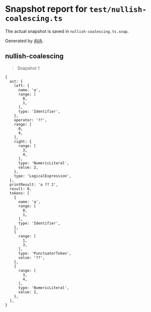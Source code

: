 # Snapshot report for `test/nullish-coalescing.ts`

The actual snapshot is saved in `nullish-coalescing.ts.snap`.

Generated by [AVA](https://avajs.dev).

## nullish-coalescing

> Snapshot 1

    {
      ast: {
        left: {
          name: 'a',
          range: [
            0,
            1,
          ],
          type: 'Identifier',
        },
        operator: '??',
        range: [
          0,
          4,
        ],
        right: {
          range: [
            3,
            4,
          ],
          type: 'NumericLiteral',
          value: 2,
        },
        type: 'LogicalExpression',
      },
      printResult: 'a ?? 2',
      result: 0,
      tokens: [
        {
          name: 'a',
          range: [
            0,
            1,
          ],
          type: 'Identifier',
        },
        {
          range: [
            1,
            3,
          ],
          type: 'PunctuatorToken',
          value: '??',
        },
        {
          range: [
            3,
            4,
          ],
          type: 'NumericLiteral',
          value: 2,
        },
      ],
    }
